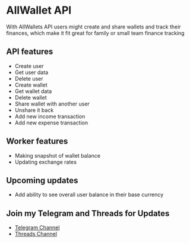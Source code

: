 # AllWallet API

With AllWallets API users might create and share wallets and track their finances, which make it fit great for family or small team finance tracking

## API features

- Create user
- Get user data
- Delete user
- Create wallet
- Get wallet data
- Delete wallet
- Share wallet with another user
- Unshare it back
- Add new income transaction
- Add new expense transaction

## Worker features

- Making snapshot of wallet balance
- Updating exchange rates

## Upcoming updates
- Add ability to see overall user balance in their base currency

## Join my Telegram and Threads for Updates

- [Telegram Channel](https://t.me/khralenok_com)
- [Threads Channel](https://www.threads.com/@khralenok.studio)